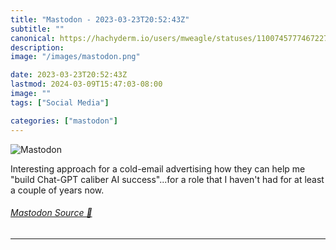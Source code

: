 ```yaml
---
title: "Mastodon - 2023-03-23T20:52:43Z"
subtitle: ""
canonical: https://hachyderm.io/users/mweagle/statuses/110074577746722753
description:
image: "/images/mastodon.png"

date: 2023-03-23T20:52:43Z
lastmod: 2024-03-09T15:47:03-08:00
image: ""
tags: ["Social Media"]

categories: ["mastodon"]
---
```

![Mastodon](/images/mastodon.png)

<p>Interesting approach for a cold-email advertising how they can help me &quot;build Chat-GPT caliber AI success&quot;...for a role that I haven&#39;t had for at least a couple of years now.</p>


###### [Mastodon Source 🐘](https://hachyderm.io/@mweagle/110074577746722753)

___
